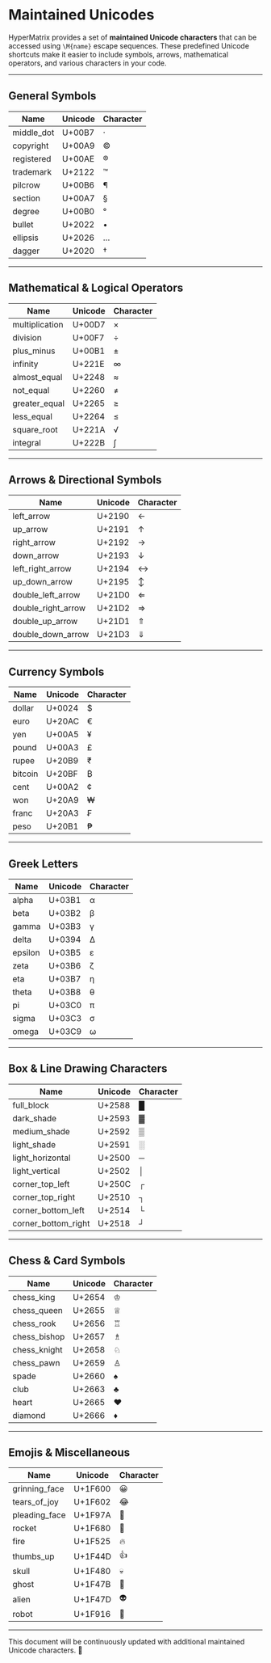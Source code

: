 # Maintained Unicodes

HyperMatrix provides a set of **maintained Unicode characters** that can be accessed using `\M{name}` escape sequences. These predefined Unicode shortcuts make it easier to include symbols, arrows, mathematical operators, and various characters in your code.

---

## **General Symbols**
| Name           | Unicode | Character |
|---------------|---------|-----------|
| middle_dot    | U+00B7  | ·         |
| copyright     | U+00A9  | ©         |
| registered    | U+00AE  | ®         |
| trademark     | U+2122  | ™         |
| pilcrow       | U+00B6  | ¶         |
| section       | U+00A7  | §         |
| degree        | U+00B0  | °         |
| bullet        | U+2022  | •         |
| ellipsis      | U+2026  | …         |
| dagger        | U+2020  | †         |

---

## **Mathematical & Logical Operators**
| Name            | Unicode | Character |
|----------------|---------|-----------|
| multiplication | U+00D7  | ×         |
| division       | U+00F7  | ÷         |
| plus_minus     | U+00B1  | ±         |
| infinity       | U+221E  | ∞         |
| almost_equal   | U+2248  | ≈         |
| not_equal      | U+2260  | ≠         |
| greater_equal  | U+2265  | ≥         |
| less_equal     | U+2264  | ≤         |
| square_root    | U+221A  | √         |
| integral       | U+222B  | ∫         |

---

## **Arrows & Directional Symbols**
| Name                | Unicode | Character |
|---------------------|---------|-----------|
| left_arrow         | U+2190  | ←         |
| up_arrow           | U+2191  | ↑         |
| right_arrow        | U+2192  | →         |
| down_arrow         | U+2193  | ↓         |
| left_right_arrow   | U+2194  | ↔         |
| up_down_arrow      | U+2195  | ↕         |
| double_left_arrow  | U+21D0  | ⇐         |
| double_right_arrow | U+21D2  | ⇒         |
| double_up_arrow    | U+21D1  | ⇑         |
| double_down_arrow  | U+21D3  | ⇓         |

---

## **Currency Symbols**
| Name    | Unicode | Character |
|---------|---------|-----------|
| dollar  | U+0024  | $         |
| euro    | U+20AC  | €         |
| yen     | U+00A5  | ¥         |
| pound   | U+00A3  | £         |
| rupee   | U+20B9  | ₹         |
| bitcoin | U+20BF  | ₿         |
| cent    | U+00A2  | ¢         |
| won     | U+20A9  | ₩         |
| franc   | U+20A3  | ₣         |
| peso    | U+20B1  | ₱         |

---

## **Greek Letters**
| Name    | Unicode | Character |
|---------|---------|-----------|
| alpha   | U+03B1  | α         |
| beta    | U+03B2  | β         |
| gamma   | U+03B3  | γ         |
| delta   | U+0394  | Δ         |
| epsilon | U+03B5  | ε         |
| zeta    | U+03B6  | ζ         |
| eta     | U+03B7  | η         |
| theta   | U+03B8  | θ         |
| pi      | U+03C0  | π         |
| sigma   | U+03C3  | σ         |
| omega   | U+03C9  | ω         |

---

## **Box & Line Drawing Characters**
| Name             | Unicode | Character |
|-----------------|---------|-----------|
| full_block      | U+2588  | █         |
| dark_shade      | U+2593  | ▓         |
| medium_shade    | U+2592  | ▒         |
| light_shade     | U+2591  | ░         |
| light_horizontal | U+2500 | ─         |
| light_vertical  | U+2502  | │         |
| corner_top_left | U+250C  | ┌         |
| corner_top_right| U+2510  | ┐         |
| corner_bottom_left | U+2514 | └         |
| corner_bottom_right | U+2518 | ┘         |

---

## **Chess & Card Symbols**
| Name          | Unicode | Character |
|--------------|---------|-----------|
| chess_king   | U+2654  | ♔         |
| chess_queen  | U+2655  | ♕         |
| chess_rook   | U+2656  | ♖         |
| chess_bishop | U+2657  | ♗         |
| chess_knight | U+2658  | ♘         |
| chess_pawn   | U+2659  | ♙         |
| spade        | U+2660  | ♠         |
| club         | U+2663  | ♣         |
| heart        | U+2665  | ♥         |
| diamond      | U+2666  | ♦         |

---

## **Emojis & Miscellaneous**
| Name          | Unicode | Character |
|--------------|---------|-----------|
| grinning_face  | U+1F600 | 😀       |
| tears_of_joy   | U+1F602 | 😂       |
| pleading_face  | U+1F97A | 🥺       |
| rocket         | U+1F680 | 🚀       |
| fire           | U+1F525 | 🔥       |
| thumbs_up      | U+1F44D | 👍       |
| skull          | U+1F480 | 💀       |
| ghost         | U+1F47B  | 👻       |
| alien         | U+1F47D  | 👽       |
| robot         | U+1F916  | 🤖       |

---

This document will be continuously updated with additional maintained Unicode characters. 🚀
